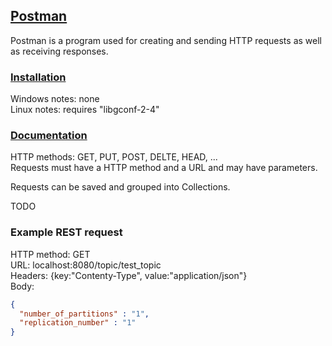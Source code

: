 ## [Postman](https://www.getpostman.com/)

Postman is a program used for creating and sending HTTP requests as well as receiving responses.  

### [Installation](https://learning.getpostman.com/docs/postman/launching_postman/installation_and_updates)

Windows notes: none  
Linux notes: requires "libgconf-2-4"  

### [Documentation](https://learning.getpostman.com/docs/postman/launching_postman/installation_and_updates)

HTTP methods: GET, PUT, POST, DELTE, HEAD, ...  
Requests must have a HTTP method and a URL and may have parameters.  

Requests can be saved and grouped into Collections.  

TODO

### Example REST request

HTTP method: GET  
URL: localhost:8080/topic/test_topic  
Headers: {key:"Contenty-Type", value:"application/json"}  
Body:  
```json
{
  "number_of_partitions" : "1",
  "replication_number" : "1"
}
```


